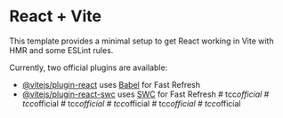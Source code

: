 # React + Vite

This template provides a minimal setup to get React working in Vite with HMR and some ESLint rules.

Currently, two official plugins are available:

- [@vitejs/plugin-react](https://github.com/vitejs/vite-plugin-react/blob/main/packages/plugin-react/README.md) uses [Babel](https://babeljs.io/) for Fast Refresh
- [@vitejs/plugin-react-swc](https://github.com/vitejs/vite-plugin-react-swc) uses [SWC](https://swc.rs/) for Fast Refresh
#   t c c _ o f f i c i a l  
 #   t c c _ o f f i c i a l  
 #   t c c _ o f f i c i a l  
 #   t c c _ o f f i c i a l  
 #   t c c _ o f f i c i a l  
 #   t c c _ o f f i c i a l  
 